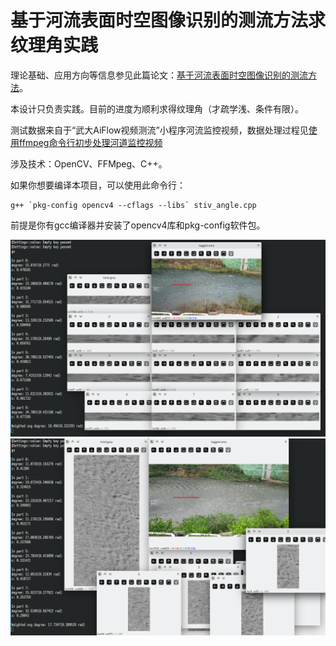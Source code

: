 # 基于河流表面时空图像识别的测流方法求纹理角实践

理论基础、应用方向等信息参见此篇论文：[基于河流表面时空图像识别的测流方法](https://www.hanspub.org/journal/PaperInformation.aspx?paperID=33666&btwaf=52643139)。

本设计只负责实践。目前的进度为顺利求得纹理角（才疏学浅、条件有限）。

测试数据来自于“武大AiFlow视频测流”小程序河流监控视频，数据处理过程见[使用ffmpeg命令行初步处理河道监控视频 ](https://github.com/ShaoMengou/ffmpeg_taste)

涉及技术：OpenCV、FFMpeg、C++。

如果你想要编译本项目，可以使用此命令行：

```
g++ `pkg-config opencv4 --cflags --libs` stiv_angle.cpp
```

前提是你有gcc编译器并安装了opencv4库和pkg-config软件包。

![麦穰站-孟春](screenshots/麦穰站-孟春.png)
![麦穰站-仲春](screenshots/麦穰站-仲春.png)
